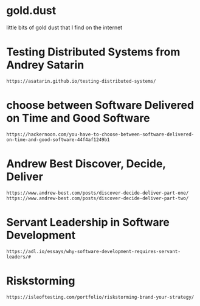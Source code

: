 # gold.dust
little bits of gold dust that I find on the internet

# Testing Distributed Systems from Andrey Satarin
`https://asatarin.github.io/testing-distributed-systems/`

# choose between Software Delivered on Time and Good Software
`https://hackernoon.com/you-have-to-choose-between-software-delivered-on-time-and-good-software-44f4af1249b1`

# Andrew Best Discover, Decide, Deliver
`https://www.andrew-best.com/posts/discover-decide-deliver-part-one/`
`https://www.andrew-best.com/posts/discover-decide-deliver-part-two/`

# Servant Leadership in Software Development
`https://adl.io/essays/why-software-development-requires-servant-leaders/#`

# Riskstorming
`https://isleoftesting.com/portfolio/riskstorming-brand-your-strategy/`
